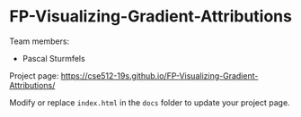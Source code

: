 
# FP-Visualizing-Gradient-Attributions
Team members:  
* Pascal Sturmfels

Project page: https://cse512-19s.github.io/FP-Visualizing-Gradient-Attributions/  

Modify or replace `index.html` in the `docs` folder to update your project page.
